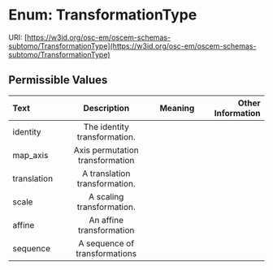 
# Enum: TransformationType



URI: [https://w3id.org/osc-em/oscem-schemas-subtomo/TransformationType](https://w3id.org/osc-em/oscem-schemas-subtomo/TransformationType)


## Permissible Values

| Text | Description | Meaning | Other Information |
| :--- | :---: | :---: | ---: |
| identity | The identity transformation. |  |  |
| map_axis | Axis permutation transformation |  |  |
| translation | A translation transformation. |  |  |
| scale | A scaling transformation. |  |  |
| affine | An affine transformation |  |  |
| sequence | A sequence of transformations |  |  |

